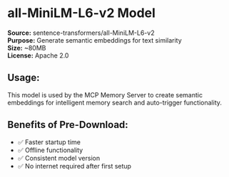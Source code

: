 # all-MiniLM-L6-v2 Model

**Source:** sentence-transformers/all-MiniLM-L6-v2  
**Purpose:** Generate semantic embeddings for text similarity  
**Size:** ~80MB  
**License:** Apache 2.0  

## Usage:
This model is used by the MCP Memory Server to create semantic embeddings 
for intelligent memory search and auto-trigger functionality.

## Benefits of Pre-Download:
- ✅ Faster startup time
- ✅ Offline functionality  
- ✅ Consistent model version
- ✅ No internet required after first setup
